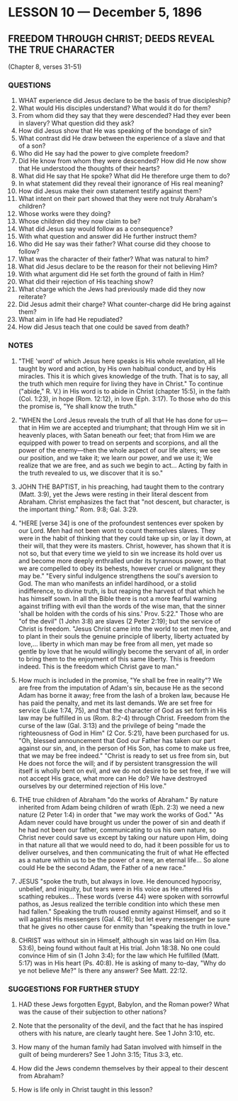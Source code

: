 # LESSON 10 — December 5, 1896

## FREEDOM THROUGH CHRIST; DEEDS REVEAL THE TRUE CHARACTER
(Chapter 8, verses 31-51)

### QUESTIONS

1. WHAT experience did Jesus declare to be the basis of true discipleship?
2. What would His disciples understand? What would it do for them?
3. From whom did they say that they were descended? Had they ever been in slavery? What question did they ask?
4. How did Jesus show that He was speaking of the bondage of sin?
5. What contrast did He draw between the experience of a slave and that of a son?
6. Who did He say had the power to give complete freedom?
7. Did He know from whom they were descended? How did He now show that He understood the thoughts of their hearts?
8. What did He say that He spoke? What did He therefore urge them to do?
9. In what statement did they reveal their ignorance of His real meaning?
10. How did Jesus make their own statement testify against them?
11. What intent on their part showed that they were not truly Abraham's children?
12. Whose works were they doing?
13. Whose children did they now claim to be?
14. What did Jesus say would follow as a consequence?
15. With what question and answer did He further instruct them?
16. Who did He say was their father? What course did they choose to follow?
17. What was the character of their father? What was natural to him?
18. What did Jesus declare to be the reason for their not believing Him?
19. With what argument did He set forth the ground of faith in Him?
20. What did their rejection of His teaching show?
21. What charge which the Jews had previously made did they now reiterate?
22. Did Jesus admit their charge? What counter-charge did He bring against them?
23. What aim in life had He repudiated?
24. How did Jesus teach that one could be saved from death?

### NOTES

1. "THE 'word' of which Jesus here speaks is His whole revelation, all He taught by word and action, by His own habitual conduct, and by His miracles. This it is which gives knowledge of the truth. That is to say, all the truth which men require for living they have in Christ." To continue ("abide," R. V.) in His word is to abide in Christ (chapter 15:5), in the faith (Col. 1:23), in hope (Rom. 12:12), in love (Eph. 3:17). To those who do this the promise is, "Ye shall know the truth."

2. "WHEN the Lord Jesus reveals the truth of all that He has done for us—that in Him we are accepted and triumphant; that through Him we sit in heavenly places, with Satan beneath our feet; that from Him we are equipped with power to tread on serpents and scorpions, and all the power of the enemy—then the whole aspect of our life alters; we see our position, and we take it; we learn our power, and we use it; We realize that we are free, and as such we begin to act... Acting by faith in the truth revealed to us, we discover that it is so."

3. JOHN THE BAPTIST, in his preaching, had taught them to the contrary (Matt. 3:9), yet the Jews were resting in their literal descent from Abraham. Christ emphasizes the fact that "not descent, but character, is the important thing." Rom. 9:8; Gal. 3:29.

4. "HERE [verse 34] is one of the profoundest sentences ever spoken by our Lord. Men had not been wont to count themselves slaves. They were in the habit of thinking that they could take up sin, or lay it down, at their will, that they were its masters. Christ, however, has shown that it is not so, but that every time we yield to sin we increase its hold over us and become more deeply enthralled under its tyrannous power, so that we are compelled to obey its behests, however cruel or malignant they may be." "Every sinful indulgence strengthens the soul's aversion to God. The man who manifests an infidel hardihood, or a stolid indifference, to divine truth, is but reaping the harvest of that which he has himself sown. In all the Bible there is not a more fearful warning against trifling with evil than the words of the wise man, that the sinner 'shall be holden with the cords of his sins.' Prov. 5:22." Those who are "of the devil" (1 John 3:8) are slaves (2 Peter 2:19); but the service of Christ is freedom. "Jesus Christ came into the world to set men free, and to plant in their souls the genuine principle of liberty, liberty actuated by love,... liberty in which man may be free from all men, yet made so gentle by love that he would willingly become the servant of all, in order to bring them to the enjoyment of this same liberty. This is freedom indeed. This is the freedom which Christ gave to man."

5. How much is included in the promise, "Ye shall be free in reality"? We are free from the imputation of Adam's sin, because He as the second Adam has borne it away; free from the lash of a broken law, because He has paid the penalty, and met its last demands. We are set free for service (Luke 1:74, 75), and that the character of God as set forth in His law may be fulfilled in us (Rom. 8:2-4) through Christ. Freedom from the curse of the law (Gal. 3:13) and the privilege of being "made the righteousness of God in Him" (2 Cor. 5:21), have been purchased for us. "Oh, blessed announcement that God our Father has taken our part against our sin, and, in the person of His Son, has come to make us free, that we may be free indeed." "Christ is ready to set us free from sin, but He does not force the will; and if by persistent transgression the will itself is wholly bent on evil, and we do not desire to be set free, if we will not accept His grace, what more can He do? We have destroyed ourselves by our determined rejection of His love."

6. THE true children of Abraham "do the works of Abraham." By nature inherited from Adam being children of wrath (Eph. 2:3) we need a new nature (2 Peter 1:4) in order that "we may work the works of God." "As Adam never could have brought us under the power of sin and death if he had not been our father, communicating to us his own nature, so Christ never could save us except by taking our nature upon Him, doing in that nature all that we would need to do, had it been possible for us to deliver ourselves, and then communicating the fruit of what He effected as a nature within us to be the power of a new, an eternal life... So alone could He be the second Adam, the Father of a new race."

7. JESUS "spoke the truth, but always in love. He denounced hypocrisy, unbelief, and iniquity, but tears were in His voice as He uttered His scathing rebukes... These words (verse 44) were spoken with sorrowful pathos, as Jesus realized the terrible condition into which these men had fallen." Speaking the truth roused enmity against Himself, and so it will against His messengers (Gal. 4:16); but let every messenger be sure that he gives no other cause for enmity than "speaking the truth in love."

8. CHRIST was without sin in Himself, although sin was laid on Him (Isa. 53:6), being found without fault at His trial. John 18:38. No one could convince Him of sin (1 John 3:4); for the law which He fulfilled (Matt. 5:17) was in His heart (Ps. 40:8). He is asking of many to-day, "Why do ye not believe Me?" Is there any answer? See Matt. 22:12.

### SUGGESTIONS FOR FURTHER STUDY

1. HAD these Jews forgotten Egypt, Babylon, and the Roman power? What was the cause of their subjection to other nations?

2. Note that the personality of the devil, and the fact that he has inspired others with his nature, are clearly taught here. See 1 John 3:10, etc.

3. How many of the human family had Satan involved with himself in the guilt of being murderers? See 1 John 3:15; Titus 3:3, etc.

4. How did the Jews condemn themselves by their appeal to their descent from Abraham?

5. How is life only in Christ taught in this lesson?